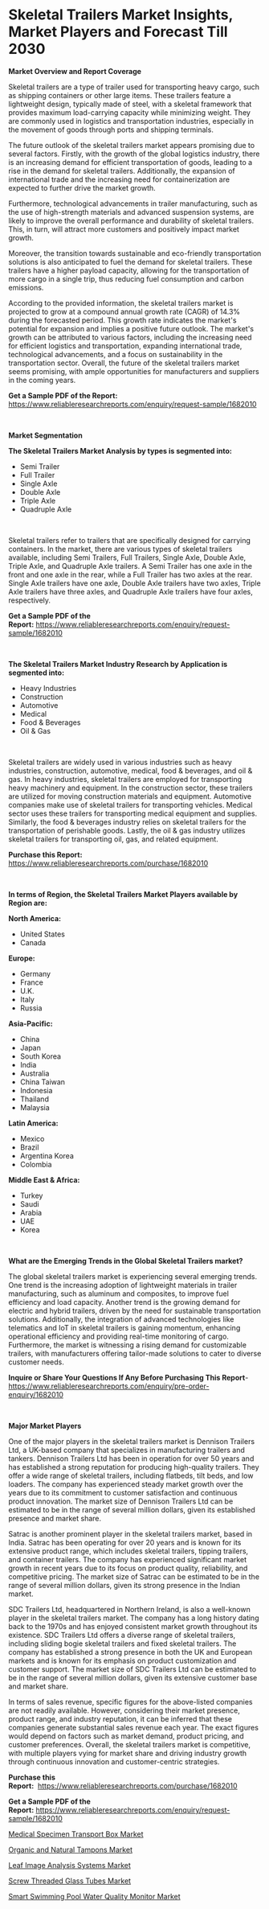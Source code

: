 <p><h1>Skeletal Trailers Market Insights, Market Players and Forecast Till 2030</h1></p><p><strong>Market Overview and Report Coverage</strong></p>
<p><p>Skeletal trailers are a type of trailer used for transporting heavy cargo, such as shipping containers or other large items. These trailers feature a lightweight design, typically made of steel, with a skeletal framework that provides maximum load-carrying capacity while minimizing weight. They are commonly used in logistics and transportation industries, especially in the movement of goods through ports and shipping terminals.</p><p>The future outlook of the skeletal trailers market appears promising due to several factors. Firstly, with the growth of the global logistics industry, there is an increasing demand for efficient transportation of goods, leading to a rise in the demand for skeletal trailers. Additionally, the expansion of international trade and the increasing need for containerization are expected to further drive the market growth.</p><p>Furthermore, technological advancements in trailer manufacturing, such as the use of high-strength materials and advanced suspension systems, are likely to improve the overall performance and durability of skeletal trailers. This, in turn, will attract more customers and positively impact market growth.</p><p>Moreover, the transition towards sustainable and eco-friendly transportation solutions is also anticipated to fuel the demand for skeletal trailers. These trailers have a higher payload capacity, allowing for the transportation of more cargo in a single trip, thus reducing fuel consumption and carbon emissions.</p><p>According to the provided information, the skeletal trailers market is projected to grow at a compound annual growth rate (CAGR) of 14.3% during the forecasted period. This growth rate indicates the market's potential for expansion and implies a positive future outlook. The market's growth can be attributed to various factors, including the increasing need for efficient logistics and transportation, expanding international trade, technological advancements, and a focus on sustainability in the transportation sector. Overall, the future of the skeletal trailers market seems promising, with ample opportunities for manufacturers and suppliers in the coming years.</p></p>
<p><strong>Get a Sample PDF of the Report:</strong> <a href="https://www.reliableresearchreports.com/enquiry/request-sample/1682010">https://www.reliableresearchreports.com/enquiry/request-sample/1682010</a></p>
<p>&nbsp;</p>
<p><strong>Market Segmentation</strong></p>
<p><strong>The Skeletal Trailers Market Analysis by types is segmented into:</strong></p>
<p><ul><li>Semi Trailer</li><li>Full Trailer</li><li>Single Axle</li><li>Double Axle</li><li>Triple Axle</li><li>Quadruple Axle</li></ul></p>
<p>&nbsp;</p>
<p><p>Skeletal trailers refer to trailers that are specifically designed for carrying containers. In the market, there are various types of skeletal trailers available, including Semi Trailers, Full Trailers, Single Axle, Double Axle, Triple Axle, and Quadruple Axle trailers. A Semi Trailer has one axle in the front and one axle in the rear, while a Full Trailer has two axles at the rear. Single Axle trailers have one axle, Double Axle trailers have two axles, Triple Axle trailers have three axles, and Quadruple Axle trailers have four axles, respectively.</p></p>
<p><strong>Get a Sample PDF of the Report:</strong>&nbsp;<a href="https://www.reliableresearchreports.com/enquiry/request-sample/1682010">https://www.reliableresearchreports.com/enquiry/request-sample/1682010</a></p>
<p>&nbsp;</p>
<p><strong>The Skeletal Trailers Market Industry Research by Application is segmented into:</strong></p>
<p><ul><li>Heavy Industries</li><li>Construction</li><li>Automotive</li><li>Medical</li><li>Food & Beverages</li><li>Oil & Gas</li></ul></p>
<p>&nbsp;</p>
<p><p>Skeletal trailers are widely used in various industries such as heavy industries, construction, automotive, medical, food & beverages, and oil & gas. In heavy industries, skeletal trailers are employed for transporting heavy machinery and equipment. In the construction sector, these trailers are utilized for moving construction materials and equipment. Automotive companies make use of skeletal trailers for transporting vehicles. Medical sector uses these trailers for transporting medical equipment and supplies. Similarly, the food & beverages industry relies on skeletal trailers for the transportation of perishable goods. Lastly, the oil & gas industry utilizes skeletal trailers for transporting oil, gas, and related equipment.</p></p>
<p><strong>Purchase this Report:</strong>&nbsp; <a href="https://www.reliableresearchreports.com/purchase/1682010">https://www.reliableresearchreports.com/purchase/1682010</a></p>
<p>&nbsp;</p>
<p><strong>In terms of Region, the Skeletal Trailers Market Players available by Region are:</strong></p>
<p>
    <p> <strong> North America: </strong>
        <ul>
            <li>United States</li>
            <li>Canada</li>
        </ul>
        </p> 
    <p> <strong> Europe: </strong>
        <ul>
            <li>Germany</li>
            <li>France</li>
            <li>U.K.</li>
            <li>Italy</li>
            <li>Russia</li>
        </ul>
        </p> 
    <p> <strong> Asia-Pacific: </strong>
        <ul>
            <li>China</li>
            <li>Japan</li>
            <li>South Korea</li>
            <li>India</li>
            <li>Australia</li>
            <li>China Taiwan</li>
            <li>Indonesia</li>
            <li>Thailand</li>
            <li>Malaysia</li>
        </ul>
        </p> 
    <p> <strong> Latin America: </strong>
        <ul>
            <li>Mexico</li>
            <li>Brazil</li>
            <li>Argentina Korea</li>
            <li>Colombia</li>
        </ul>
        </p> 
    <p> <strong> Middle East & Africa: </strong>
        <ul>
            <li>Turkey</li>
            <li>Saudi</li>
            <li>Arabia</li>
            <li>UAE</li>
            <li>Korea</li>
        </ul>
    </p>
    </p>
<p>&nbsp;</p>
<p><strong>What are the Emerging Trends in the Global Skeletal Trailers market?</strong></p>
<p><p>The global skeletal trailers market is experiencing several emerging trends. One trend is the increasing adoption of lightweight materials in trailer manufacturing, such as aluminum and composites, to improve fuel efficiency and load capacity. Another trend is the growing demand for electric and hybrid trailers, driven by the need for sustainable transportation solutions. Additionally, the integration of advanced technologies like telematics and IoT in skeletal trailers is gaining momentum, enhancing operational efficiency and providing real-time monitoring of cargo. Furthermore, the market is witnessing a rising demand for customizable trailers, with manufacturers offering tailor-made solutions to cater to diverse customer needs.</p></p>
<p><strong>Inquire or Share Your Questions If Any Before Purchasing This Report</strong>- <a href="https://www.reliableresearchreports.com/enquiry/pre-order-enquiry/1682010">https://www.reliableresearchreports.com/enquiry/pre-order-enquiry/1682010</a></p>
<p>&nbsp;</p>
<p><strong>Major Market Players</strong></p>
<p><p>One of the major players in the skeletal trailers market is Dennison Trailers Ltd, a UK-based company that specializes in manufacturing trailers and tankers. Dennison Trailers Ltd has been in operation for over 50 years and has established a strong reputation for producing high-quality trailers. They offer a wide range of skeletal trailers, including flatbeds, tilt beds, and low loaders. The company has experienced steady market growth over the years due to its commitment to customer satisfaction and continuous product innovation. The market size of Dennison Trailers Ltd can be estimated to be in the range of several million dollars, given its established presence and market share.</p><p>Satrac is another prominent player in the skeletal trailers market, based in India. Satrac has been operating for over 20 years and is known for its extensive product range, which includes skeletal trailers, tipping trailers, and container trailers. The company has experienced significant market growth in recent years due to its focus on product quality, reliability, and competitive pricing. The market size of Satrac can be estimated to be in the range of several million dollars, given its strong presence in the Indian market.</p><p>SDC Trailers Ltd, headquartered in Northern Ireland, is also a well-known player in the skeletal trailers market. The company has a long history dating back to the 1970s and has enjoyed consistent market growth throughout its existence. SDC Trailers Ltd offers a diverse range of skeletal trailers, including sliding bogie skeletal trailers and fixed skeletal trailers. The company has established a strong presence in both the UK and European markets and is known for its emphasis on product customization and customer support. The market size of SDC Trailers Ltd can be estimated to be in the range of several million dollars, given its extensive customer base and market share.</p><p>In terms of sales revenue, specific figures for the above-listed companies are not readily available. However, considering their market presence, product range, and industry reputation, it can be inferred that these companies generate substantial sales revenue each year. The exact figures would depend on factors such as market demand, product pricing, and customer preferences. Overall, the skeletal trailers market is competitive, with multiple players vying for market share and driving industry growth through continuous innovation and customer-centric strategies.</p></p>
<p><strong>Purchase this Report:</strong>&nbsp;&nbsp;<a href="https://www.reliableresearchreports.com/purchase/1682010">https://www.reliableresearchreports.com/purchase/1682010</a></p>
<p></p>
<p><strong>Get a Sample PDF of the Report:</strong>&nbsp;<a href="https://www.reliableresearchreports.com/enquiry/request-sample/1682010">https://www.reliableresearchreports.com/enquiry/request-sample/1682010</a></p>
<p><p><a href="https://www.linkedin.com/pulse/decoding-medical-specimen-transport-box/">Medical Specimen Transport Box Market</a></p><p><a href="https://medium.com/@ameliahaleyi77567/organic-and-natural-tampons-market-size-growth-forecast-2023-2030-f00c0bc962f3">Organic and Natural Tampons Market</a></p><p><a href="https://github.com/jonneygiverf/Market-Research-Report-List-1/blob/main/leaf-image-analysis-systems-market.md">Leaf Image Analysis Systems Market</a></p><p><a href="https://github.com/dziulagalemab/Market-Research-Report-List-1/blob/main/screw-threaded-glass-tubes-market.md">Screw Threaded Glass Tubes Market</a></p><p><a href="https://www.linkedin.com/pulse/decoding-smart-swimming-pool-water-quality-monitor-market/">Smart Swimming Pool Water Quality Monitor Market</a></p></p>